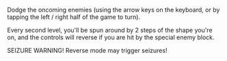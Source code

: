 Dodge the oncoming enemies (using the arrow keys on the keyboard, or by tapping the left / right half of the game to turn).

Every second level, you'll be spun around by 2 steps of the shape you're on, and the controls will reverse if you are hit by the special enemy block.

SEIZURE WARNING! Reverse mode may trigger seizures!